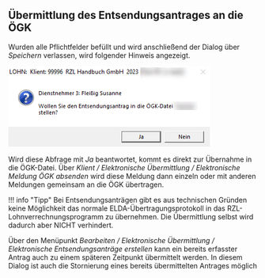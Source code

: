 ## Übermittlung des Entsendungsantrages an die ÖGK

Wurden alle Pflichtfelder befüllt und wird anschließend der Dialog über *Speichern* verlassen, wird folgender Hinweis angezeigt.

![Image](<img/image349.png>)

Wird diese Abfrage mit *Ja* beantwortet, kommt es direkt zur Übernahme in die ÖGK-Datei. Über *Klient / Elektronische Übermittlung / Elektronische Meldung ÖGK absenden* wird diese Meldung dann einzeln oder mit anderen Meldungen gemeinsam an die ÖGK übertragen.

!!! info "Tipp"
    Bei Entsendungsanträgen gibt es aus technischen Gründen keine Möglichkeit das normale ELDA-Übertragungsprotokoll in das RZL-Lohnverrechnungsprogramm zu übernehmen. Die Übermittlung selbst wird dadurch aber NICHT verhindert.

Über den Menüpunkt *Bearbeiten / Elektronische Übermittlung / Elektronische Entsendungsanträge erstellen* kann ein bereits erfasster Antrag auch zu einem späteren Zeitpunkt übermittelt werden. In diesem Dialog ist auch die Stornierung eines bereits übermittelten Antrages möglich